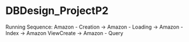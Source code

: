 # DBDesign_ProjectP2

Running Sequence: Amazon - Creation -> Amazon - Loading -> Amazon - Index -> Amazon ViewCreate -> Amazon - Query
